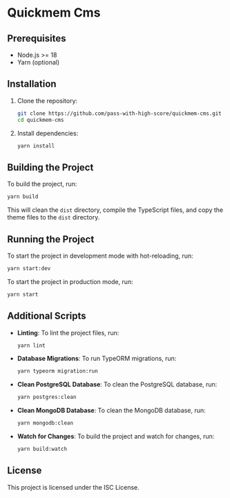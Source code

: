 # Quickmem Cms

## Prerequisites

- Node.js >= 18
- Yarn (optional)

## Installation

1. Clone the repository:

    ```sh
    git clone https://github.com/pass-with-high-score/quickmem-cms.git
    cd quickmem-cms
    ```

2. Install dependencies:

    ```sh
    yarn install
    ```

## Building the Project

To build the project, run:

```sh
yarn build
```

This will clean the `dist` directory, compile the TypeScript files, and copy the theme files to the `dist` directory.

## Running the Project

To start the project in development mode with hot-reloading, run:

```sh
yarn start:dev
```

To start the project in production mode, run:

```sh
yarn start
```

## Additional Scripts

- **Linting**: To lint the project files, run:

    ```sh
    yarn lint
    ```

- **Database Migrations**: To run TypeORM migrations, run:

    ```sh
    yarn typeorm migration:run
    ```

- **Clean PostgreSQL Database**: To clean the PostgreSQL database, run:

    ```sh
    yarn postgres:clean
    ```

- **Clean MongoDB Database**: To clean the MongoDB database, run:

    ```sh
    yarn mongodb:clean
    ```

- **Watch for Changes**: To build the project and watch for changes, run:

    ```sh
    yarn build:watch
    ```

## License

This project is licensed under the ISC License.
